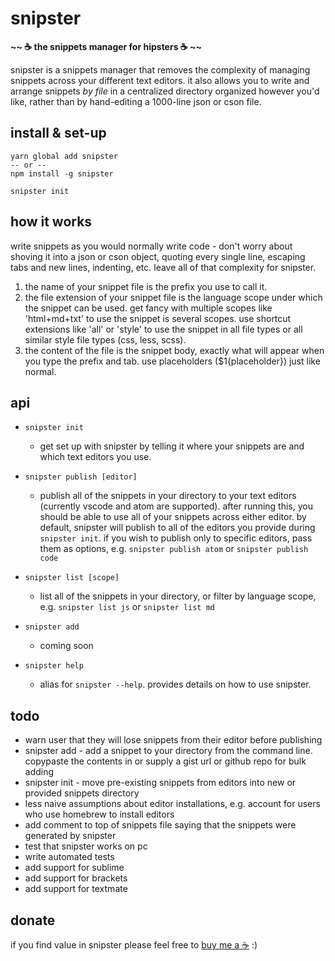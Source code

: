 # snipster
**~~ ☕ the  snippets manager for hipsters ☕ ~~**

snipster is a snippets manager that removes the complexity of managing snippets across your different text editors. it also allows you to write and arrange snippets *by file* in a centralized directory organized however you'd like, rather than by hand-editing a 1000-line json or cson file.

## install & set-up
```
yarn global add snipster
-- or --
npm install -g snipster

snipster init
```

## how it works
write snippets as you would normally write code - don't worry about shoving it into a json or cson object, quoting every single line, escaping tabs and new lines, indenting, etc. leave all of that complexity for snipster.

1. the name of your snippet file is the prefix you use to call it.
2. the file extension of your snippet file is the language scope under which the snippet can be used. get fancy with multiple scopes like 'html+md+txt' to use the snippet is several scopes. use shortcut extensions like 'all' or 'style' to use the snippet in all file types or all similar style file types (css, less, scss).
3. the content of the file is the snippet body, exactly what will appear when you type the prefix and tab. use placeholders ($1{placeholder}) just like normal.


## api
- `snipster init`
  - get set up with snipster by telling it where your snippets are and which text editors you use.

- `snipster publish [editor]`
  - publish all of the snippets in your directory to your text editors (currently vscode and atom are supported). after running this, you should be able to use all of your snippets across either editor. by default, snipster will publish to all of the editors you provide during `snipster init`. if you wish to publish only to specific editors, pass them as options, e.g. `snipster publish atom` or `snipster publish code`

- `snipster list [scope]`
  - list all of the snippets in your directory, or filter by language scope, e.g. `snipster list js` or `snipster list md`

- `snipster add`
  - coming soon

- `snipster help`
  - alias for `snipster --help`. provides details on how to use snipster.

## todo
- warn user that they will lose snippets from their editor before publishing
- snipster add - add a snippet to your directory from the command line. copypaste the contents in or supply a gist url or github repo for bulk adding
- snipster init - move pre-existing snippets from editors into new or provided snippets directory
- less naive assumptions about editor installations, e.g. account for users who use homebrew to install editors
- add comment to top of snippets file saying that the snippets were generated by snipster
- test that snipster works on pc
- write automated tests
- add support for sublime
- add support for brackets
- add support for textmate


## donate
if you find value in snipster please feel free to [buy me a ☕](https://www.paypal.me/jhanstra/4) :)